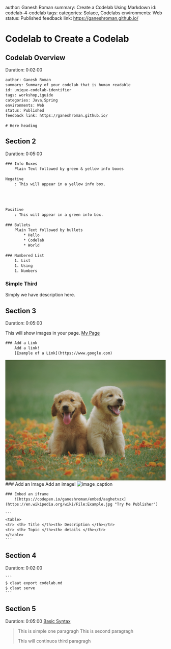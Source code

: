 author: Ganesh Roman
summary: Create a Codelab Using Markdown
id: codelab-4-codelab
tags:
categories: Solace, Codelabs
environments: Web
status: Published
feedback link: https://ganeshroman.github.io/

# Codelab to Create a Codelab

## Codelab Overview
Duration: 0:02:00

	author: Ganesh Roman
	summary: Summary of your codelab that is human readable
	id: unique-codelab-identifier
	tags: workshop,iguide
	categories: Java,Spring
	environments: Web
	status: Published
	feedback link: https://ganeshroman.github.io/
	
	# Here heading

## Section 2
Duration: 0:05:00

	### Info Boxes
		Plain Text followed by green & yellow info boxes

	Negative
		: This will appear in a yellow info box.




	Positive
		: This will appear in a green info box.
		
	### Bullets
		Plain Text followed by bullets
			* Hello
			* Codelab
			* World
			
	### Numbered List
		1. List
		1. Using
		1. Numbers

### Simple Third 
Simply we have description here.


## Section 3
Duration: 0:05:00

This will show images in your page.
[My Page](http://ganeshroman.github.io/)

	### Add a Link
		Add a link!
		[Example of a Link](https://www.google.com)

![Appear Image](img/example.jpg)
	### Add an Image
		Add an image!
		![image_caption](https://solace.com/wp-content/uploads/2019/09/goodbye_otter_v3.gif)

	### Embed an iframe
		![https://codepen.io/ganeshroman/embed/aaghetvzx](https://en.wikipedia.org/wiki/File:Example.jpg "Try Me Publisher")

	```
	<table>
	<tr> <th> Title </th><th> Description </th></tr>
	<tr> <th> Topic </th><th> details </th></tr>
	</table>
	```

## Section 4
Duration: 0:02:00


	```
	$ claat export codelab.md
	$ claat serve
	```

## Section 5
Duration: 0:05:00
[Basic Syntax](https://www.markdownguide.org/basic-syntax/)
> This is simple one paragragh
> This is second paragragh
>
> This will continuos third paragragh

